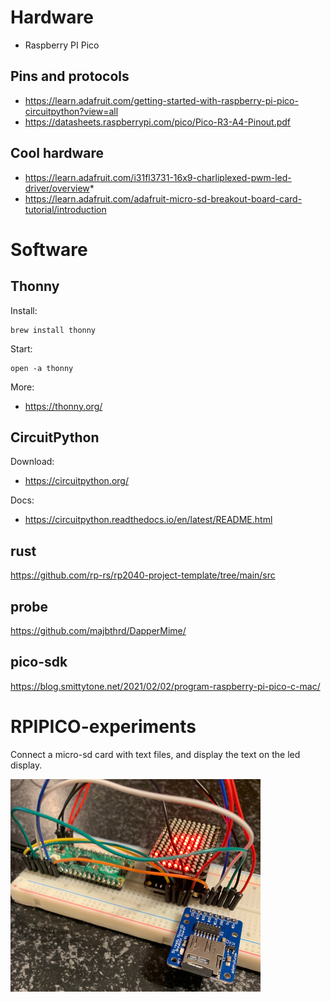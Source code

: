 # Hardware

* Raspberry PI Pico

## Pins and protocols
* https://learn.adafruit.com/getting-started-with-raspberry-pi-pico-circuitpython?view=all
* https://datasheets.raspberrypi.com/pico/Pico-R3-A4-Pinout.pdf

## Cool hardware
* https://learn.adafruit.com/i31fl3731-16x9-charliplexed-pwm-led-driver/overview* 
* https://learn.adafruit.com/adafruit-micro-sd-breakout-board-card-tutorial/introduction


# Software

## Thonny

Install:
```
brew install thonny
```

Start:
```
open -a thonny
```

More:
* https://thonny.org/


## CircuitPython

Download:
* https://circuitpython.org/

Docs:
* https://circuitpython.readthedocs.io/en/latest/README.html

## rust
https://github.com/rp-rs/rp2040-project-template/tree/main/src


## probe
https://github.com/majbthrd/DapperMime/


## pico-sdk
https://blog.smittytone.net/2021/02/02/program-raspberry-pi-pico-c-mac/

# RPIPICO-experiments

Connect a micro-sd card with text files, and display the text on the led display.

![Leds and sdcard](./ledsdcard.png)
